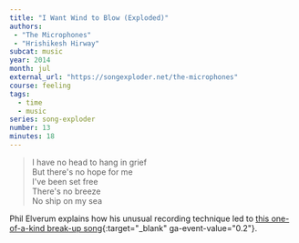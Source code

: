 ```yaml
---
title: "I Want Wind to Blow (Exploded)"
authors:
 - "The Microphones"
 - "Hrishikesh Hirway"
subcat: music
year: 2014
month: jul
external_url: "https://songexploder.net/the-microphones"
course: feeling
tags:
  - time
  - music
series: song-exploder
number: 13
minutes: 18
---
```


> I have no head to hang in grief  
But there's no hope for me  
I've been set free  
There's no breeze  
No ship on my sea

Phil Elverum explains how his unusual recording technique led to [this one-of-a-kind break-up song](https://youtu.be/5gRvQtw0Rwo){:target="_blank" ga-event-value="0.2"}.
